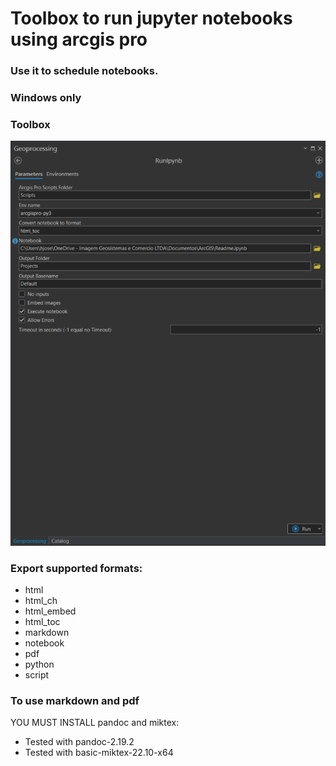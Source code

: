 # Toolbox to run jupyter notebooks using arcgis pro
### Use it to schedule notebooks.
### Windows only

### Toolbox
![img_1.png](img_1.png)

### Export supported formats:
 - html
 - html_ch
 - html_embed
 - html_toc
 - markdown
 - notebook
 - pdf
 - python
 - script

### To use markdown and pdf
YOU MUST INSTALL pandoc and miktex:
 * Tested with pandoc-2.19.2
 * Tested with basic-miktex-22.10-x64